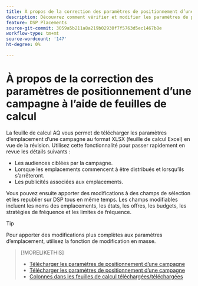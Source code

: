 ```yaml
---
title: À propos de la correction des paramètres de positionnement d’une campagne à l’aide de feuilles de calcul
description: Découvrez comment vérifier et modifier les paramètres de placement clés d’une campagne à l’aide de feuilles de calcul AQ Excel.
feature: DSP Placements
source-git-commit: 3059a5b211a8a219b02930f7f5763d5ec1467b8e
workflow-type: tm+mt
source-wordcount: '147'
ht-degree: 0%

---
```


# À propos de la correction des paramètres de positionnement d’une campagne à l’aide de feuilles de calcul

La feuille de calcul AQ vous permet de télécharger les paramètres d’emplacement d’une campagne au format XLSX (feuille de calcul Excel) en vue de la révision. Utilisez cette fonctionnalité pour passer rapidement en revue les détails suivants :

* Les audiences ciblées par la campagne.
* Lorsque les emplacements commencent à être distribués et lorsqu’ils s’arrêteront.
* Les publicités associées aux emplacements.

Vous pouvez ensuite apporter des modifications à des champs de sélection et les republier sur DSP tous en même temps. Les champs modifiables incluent les noms des emplacements, les états, les offres, les budgets, les stratégies de fréquence et les limites de fréquence.

>[!TIP]
>
>Pour apporter des modifications plus complètes aux paramètres d’emplacement, utilisez la fonction de modification en masse.<!-- add link once we have help on it -->

>[!MORELIKETHIS]
>
>* [Télécharger les paramètres de positionnement d’une campagne](qa-sheet-download.md)
>* [Télécharger les paramètres de positionnement d’une campagne](qa-sheet-upload.md)
>* [Colonnes dans les feuilles de calcul téléchargées/téléchargées](qa-sheet-columns.md)

